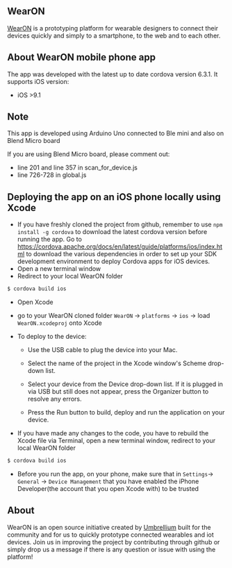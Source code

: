## WearON  
[WearON](http://umbrellium.co.uk/initiatives/wearon/) is a prototyping platform for wearable designers to connect their devices quickly and simply to a smartphone, to the web and to each other.

## About WearON mobile phone app 

The app was developed with the latest up to date cordova version 6.3.1. It supports iOS version: 
* iOS >9.1

## Note

This app is developed using Arduino Uno connected to Ble mini and also on Blend Micro board 

If you are using Blend Micro board, please comment out:
* line 201 and line 357 in scan_for_device.js
* line 726-728 in global.js

## Deploying the app on an iOS phone locally using Xcode

* If you have freshly cloned the project from github, remember to use `npm install -g cordova` to download the latest cordova version before running the app. Go to https://cordova.apache.org/docs/en/latest/guide/platforms/ios/index.html to download the various dependencies in order to set up your SDK development environment to deploy Cordova apps for iOS devices.
* Open a new terminal window
* Redirect to your local WearON folder
```bash
$ cordova build ios
```
* Open Xcode
* go to your WearON cloned folder `WearON` -> `platforms` -> `ios` -> load `WearON.xcodeproj` onto Xcode
* To deploy to the device:

    * Use the USB cable to plug the device into your Mac.

    * Select the name of the project in the Xcode window's Scheme drop-down list.

    * Select your device from the Device drop-down list. If it is plugged in via USB but still does not appear, press the Organizer button to resolve any errors.

    * Press the Run button to build, deploy and run the application on your device.

* If you have made any changes to the code, you have to rebuild the Xcode file via Terminal, open a new terminal window, redirect to your local WearON folder
```bash
$ cordova build ios
```

* Before you run the app, on your phone, make sure that in `Settings`-> `General` -> `Device Management` that you have enabled the iPhone Developer(the account that you open Xcode with) to be trusted

## About
WearON is an open source initiative created by [Umbrellium](http://umbrellium.co.uk/) built for the community and for us to quickly prototype connected wearables and iot devices. Join us in improving the project by contributing through github or simply drop us a message if there is any question or issue with using the platform!
